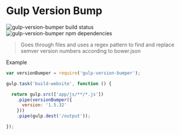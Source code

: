 Gulp Version Bump
====================
![gulp-version-bumper build status](https://travis-ci.org/crivas/gulp-version-bumper.svg?branch=master)
![gulp-version-bumper npm dependencies](https://david-dm.org/crivas/gulp-version-bumper.svg?branch=master)


> Goes through files and uses a regex pattern to find and replace semver version numbers according to bower.json

Example

```js
var versionBumper = require('gulp-version-bumper');

gulp.task('build-website', function () {

  return gulp.src(['app/js/**/*.js'])
    .pipe(versionBumper({
      version: '1.5.32'
    }))
    .pipe(gulp.dest('/output'));

});
```
